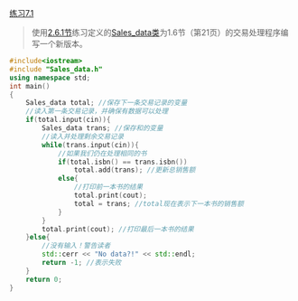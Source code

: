 [练习7.1](https://github.com/CharlesHe21/Cpp-Primer-Exercises-5th-ed/blob/master/ch07/ex7_1.cpp)

>使用[2.6.1节](https://github.com/CharlesHe21/Cpp-Primer-Exercises-5th-ed/blob/master/ch02/README.md)练习定义的[Sales_data类](https://github.com/CharlesHe21/Cpp-Primer-Exercises-5th-ed/blob/master/ch02/ex2_40.cpp)为1.6节（第21页）的交易处理程序编写一个新版本。

```cpp
#include<iostream>
#include "Sales_data.h"
using namespace std;
int main()
{
	Sales_data total; //保存下一条交易记录的变量
	//读入第一条交易记录，并确保有数据可以处理
	if(total.input(cin)){
		Sales_data trans; //保存和的变量
		//读入并处理剩余交易记录
		while(trans.input(cin)){
			//如果我们仍在处理相同的书
			if(total.isbn() == trans.isbn())
				total.add(trans); //更新总销售额
			else{
				//打印前一本书的结果
				total.print(cout);
				total = trans; //total现在表示下一本书的销售额
			}
		}
		total.print(cout); //打印最后一本书的结果
	}else{
		//没有输入！警告读者
		std::cerr << "No data?!" << std::endl;
		return -1; //表示失败
	}
	return 0;
}
```
